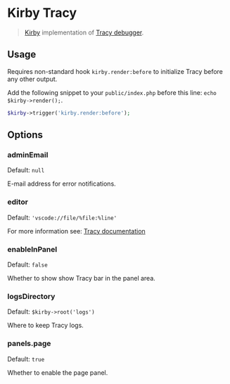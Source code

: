 # Kirby Tracy

> [Kirby](https://getkirby.com) implementation of [Tracy debugger](https://tracy.nette.org/en/).

## Usage

Requires non-standard hook `kirby.render:before` to initialize Tracy before any other output.

Add the following snippet to your `public/index.php` before this line: `echo $kirby->render();`.

```php
$kirby->trigger('kirby.render:before');
```

## Options

### adminEmail

Default: `null`

E-mail address for error notifications.

### editor

Default: `'vscode://file/%file:%line'`

For more information see: [Tracy documentation](https://tracy.nette.org/en/open-files-in-ide)

### enableInPanel

Default: `false`

Whether to show show Tracy bar in the panel area.

### logsDirectory

Default: `$kirby->root('logs')`

Where to keep Tracy logs.

### panels.page

Default: `true`

Whether to enable the page panel.
